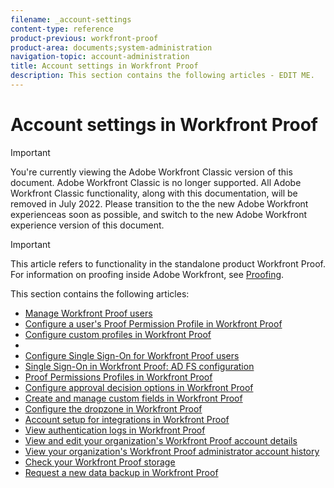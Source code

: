 ```yaml
---
filename: _account-settings
content-type: reference
product-previous: workfront-proof
product-area: documents;system-administration
navigation-topic: account-administration
title: Account settings in Workfront Proof
description: This section contains the following articles - EDIT ME.
---
```


# Account settings in Workfront Proof

>[!IMPORTANT]
>
>You're currently viewing the Adobe Workfront Classic version of this document. Adobe Workfront Classic is no longer supported. All Adobe Workfront Classic functionality, along with this documentation, will be removed in July 2022. Please transition to the the new Adobe Workfront experienceas soon as possible, and switch to the new Adobe Workfront experience version of this document.

>[!IMPORTANT]
>
>This article refers to functionality in the standalone product Workfront Proof. For information on proofing inside Adobe Workfront, see [Proofing](../../../review-and-approve-work/proofing/proofing.md).

This section contains the following articles:

* [Manage Workfront Proof users](../../../workfront-proof/wp-acct-admin/account-settings/manage-wp-users.md) 
* [Configure a user's Proof Permission Profile in Workfront Proof](../../../workfront-proof/wp-acct-admin/account-settings/config-user-pref-in-wp.md) 
* [Configure custom profiles in Workfront Proof](../../../workfront-proof/wp-acct-admin/account-settings/configure-custom-profiles.md) 
* &nbsp;
* [Configure Single Sign-On for Workfront Proof users](../../../workfront-proof/wp-acct-admin/account-settings/configure-sso-for-wp-users.md) 
* [Single Sign-On in Workfront Proof: AD FS configuration](../../../workfront-proof/wp-acct-admin/account-settings/sso-in-wp-adfs-configuration.md) 
* [Proof Permissions Profiles in Workfront Proof](../../../workfront-proof/wp-acct-admin/account-settings/proof-perm-profiles-in-wp.md) 
* [Configure approval decision options in Workfront Proof](../../../workfront-proof/wp-acct-admin/account-settings/configure-approval-decision-in-wp.md) 
* [Create and manage custom fields in Workfront Proof](../../../workfront-proof/wp-acct-admin/account-settings/create-and-manage-custom-fields.md) 
* [Configure the dropzone in Workfront Proof](../../../workfront-proof/wp-acct-admin/account-settings/configure-dropzone-in-wp.md) 
* [Account setup for integrations in Workfront Proof](../../../workfront-proof/wp-acct-admin/account-settings/integrations-account-setup.md) 
* [View authentication logs in Workfront Proof](../../../workfront-proof/wp-acct-admin/account-settings/view-auth-logs-in-wp.md) 
* [View and edit your organization's Workfront Proof account details](../../../workfront-proof/wp-acct-admin/account-settings/view-edit-org-wp-acct-details.md) 
* [View your organization's Workfront Proof administrator account history](../../../workfront-proof/wp-acct-admin/account-settings/view-org-wp-acct-history.md) 
* [Check your Workfront Proof storage](../../../workfront-proof/wp-acct-admin/account-settings/check-workfront-proof-storage.md) 
* [Request a new data backup in Workfront Proof](../../../workfront-proof/wp-acct-admin/account-settings/request-new-data-backup-in-wp.md)


